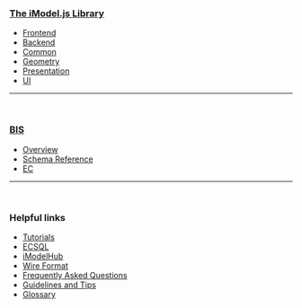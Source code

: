 ### [The iModel.js Library](./index.md)

- [Frontend](./frontend/index.md)
- [Backend](./backend/index.md)
- [Common](./common/index.md)
- [Geometry](./geometry/index.md)
- [Presentation](./presentation/index.md)
- [UI](./ui/index.md)

---

&nbsp;

### [BIS](../bis/index.md)

- [Overview](../bis/index.md)
- [Schema Reference](../bis/domains/index.md)
- [EC](../bis/ec/index.md)

---

&nbsp;

### Helpful links

- [Tutorials](./tutorials/index.md)
- [ECSQL](./ECSQL.md)
- [iModelHub](./iModelHub/index.md)
- [Wire Format](./WireFormat.md)
- [Frequently Asked Questions](./faq.md)
- [Guidelines and Tips](./guidelines/index.md)
- [Glossary](./Glossary.md)
